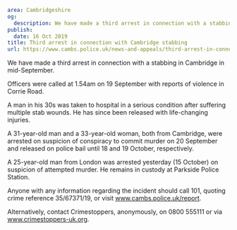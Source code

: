 ```yaml
area: Cambridgeshire
og:
  description: We have made a third arrest in connection with a stabbing in Cambridge in mid-September.
publish:
  date: 16 Oct 2019
title: Third arrest in connection with Cambridge stabbing
url: https://www.cambs.police.uk/news-and-appeals/third-arrest-in-connection-with-cambridge-stabbing
```

We have made a third arrest in connection with a stabbing in Cambridge in mid-September.

Officers were called at 1.54am on 19 September with reports of violence in Corrie Road.

A man in his 30s was taken to hospital in a serious condition after suffering multiple stab wounds. He has since been released with life-changing injuries.

A 31-year-old man and a 33-year-old woman, both from Cambridge, were arrested on suspicion of conspiracy to commit murder on 20 September and released on police bail until 18 and 19 October, respectively.

A 25-year-old man from London was arrested yesterday (15 October) on suspicion of attempted murder. He remains in custody at Parkside Police Station.

Anyone with any information regarding the incident should call 101, quoting crime reference 35/67371/19, or visit www.cambs.police.uk/report.

Alternatively, contact Crimestoppers, anonymously, on 0800 555111 or via www.crimestoppers-uk.org.
